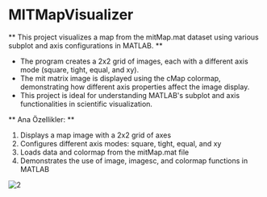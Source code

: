 # MITMapVisualizer
** This project visualizes a map from the mitMap.mat dataset using various subplot and axis configurations in MATLAB. **


- The program creates a 2x2 grid of images, each with a different axis mode (square, tight, equal, and xy).
- The mit matrix image is displayed using the cMap colormap, demonstrating how different axis properties affect the image display.
- This project is ideal for understanding MATLAB's subplot and axis functionalities in scientific visualization.

** Ana Özellikler: **
1) Displays a map image with a 2x2 grid of axes
2) Configures different axis modes: square, tight, equal, and xy
3) Loads data and colormap from the mitMap.mat file
4) Demonstrates the use of image, imagesc, and colormap functions in MATLAB

   

![2](https://github.com/user-attachments/assets/578853da-339b-4391-b90b-d6cd336ed299)
